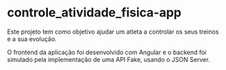 # controle_atividade_fisica-app
Este projeto tem como objetivo ajudar um atleta a controlar os seus treinos e a sua evolução.

O frontend da aplicação foi desenvolvido com Angular e o backend foi simulado pela implementação de uma API Fake, usando o JSON Server.
